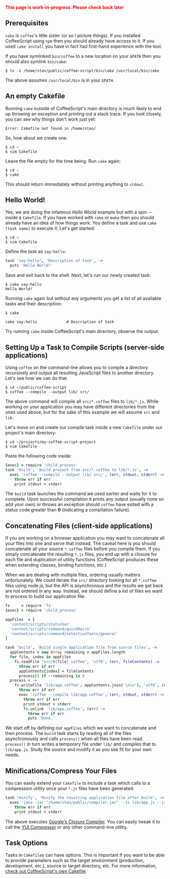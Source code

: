 <font color="red">**This page is work-in-progress. Please check back later**</font>

## Prerequisites

`cake` is `coffee`'s little sister (or so I picture things). If you installed CoffeeScript using `npm` then you should already have access to it. If you used `cake install` you have in fact had first-hand experience with the tool.

If you have symlinked `bin/coffee` to a new location on your `$PATH` then you should also symlink `bin/cake`:

    $ ln -s /home/stan/public/coffee-script/bin/cake /usr/local/bin/cake

The above assumes `/usr/local/bin` is in your `$PATH`.

## An empty Cakefile

Running `cake` outside of CoffeeScript's main directory is much likely to end up throwing an exception and printing out a stack trace. If you look closely, you can see why things don't work just yet:

    Error: Cakefile not found in /home/stan/

So, how about we create one:

    $ cd ~
    $ vim Cakefile

Leave the file empty for the time being. Run `cake` again:

    $ cd ~
    $ cake

This should return immediately without printing anything to `stdout`.

## Hello World!

Yes, we are doing the infamous *Hello World* example but with a spin -- inside a `Cakefile`. If you have worked with `rake` or `make` then you should already have an idea of how things work. You define a task and use `cake [task name]` to execute it. Let's get started:

    $ cd ~
    $ vim Cakefile

Define the task as `say:hello`:

```coffeescript
task 'say:hello', 'Description of task', ->
  puts 'Hello World!'
```

Save and exit back to the shell. Next, let's run our newly created task:

    $ cake say:hello
    Hello World!

Running `cake` again but without any arguments you get a list of all available tasks and their description:

    $ cake

    cake say:hello             # Description of task

Try running `cake` inside CoffeeScript's main directory, observe the output.

## Setting Up a Task to Compile Scripts (server-side applications)

Using `coffee` on the command-line allows you to compile a directory recursively and output all resulting JavaScript files to another directory. Let's see how we can do that:

    $ cd ~/public/coffee-script
    $ coffee --compile --output lib/ src/

The above command will compile all `src/*.coffee` files to `lib/*.js`. While working on your application you may have different directories from the ones used above, but for the sake of this example we will assume `src` and `lib`.

Let's move on and create our compile task inside a new `Cakefile` under our project's main directory:

    $ cd ~/projects/my-coffee-script-project
    $ vim Cakefile

Paste the following code inside:

```coffeescript
{exec} = require 'child_process'
task 'build', 'Build project from src/*.coffee to lib/*.js', ->
  exec 'coffee --compile --output lib/ src/', (err, stdout, stderr) ->
    throw err if err
    print stdout + stderr
```

The `build` task launches the command we used earlier and waits for it to complete. Upon successful compilation it prints any output (usually none so add your own) or throws an exception should `coffee` have exited with a status code greater than **0** (indicating a compilation failure).

## Concatenating Files (client-side applications)

If you are working on a browser application you may want to concatenate all your files into one and serve that instead. The caveat here is you should concatenate all your source `*.coffee` files before you compile them. If you simply concatenate the resulting `*.js` files, you end up with a closure for each file and duplication of utility functions (CoffeeScript produces these when extending classes, binding functions, etc.)

When we are dealing with multiple files, ordering usually matters unfortunately. We could iterate the `src/` directory looking for all `*.coffee` files using node.js, but the API is asynchronous and the results we get back are not ordered in any way. Instead, we should define a list of files we want to process to build our application file:

```coffeescript
fs     = require 'fs'
{exec} = require 'child_process'

appFiles  = [
  'content/scripts/statusbar'
  'content/scripts/command/quickMacro'
  'content/scripts/command/selectionTools/general'
]

task 'build', 'Build single application file from source files', ->
  appContents = new Array remaining = appFiles.length
  for file, index in appFiles
    fs.readFile "src/#{file}.coffee", 'utf8', (err, fileContents) ->
      throw err if err
      appContents[index] = fileContents
      process() if --remaining is 0
  process = ->
    fs.writeFile 'lib/app.coffee', appContents.join('\n\n'), 'utf8', (err) ->
      throw err if err
      exec 'coffee --compile lib/app.coffee', (err, stdout, stderr) ->
        throw err if err
        print stdout + stderr
        fs.unlink 'lib/app.coffee', (err) ->
          throw err if err
          puts 'Done.'
```

We start off by defining our `appFiles` which we want to concatenate and then process. The `build` task starts by reading all of the files asynchronously and calls `process()` when all files have been read. `process()` in turn writes a temporary file under `lib/` and compiles that to `lib/app.js`. Study the source and modify it as you see fit for your own needs.

## Minifications/Compress Your Files

You can easily extend your `Cakefile` to include a task which calls to a compression utility once your `*.js` files have been generated:

```coffeescript
task 'minify', 'Minify the resulting application file after build', ->
  exec 'java -jar "/home/stan/public/compiler.jar" --js lib/app.js --js_output_file lib/app.production.js', (err, stdout, stderr) ->
    throw err if err
    print stdout + stderr
```

The above executes [Google's Closure Compiler](http://code.google.com/closure/compiler/). You can easily tweak it to call the [YUI Compressor](http://developer.yahoo.com/yui/compressor/) or any other command-line utility.

## Task Options

Tasks in `Cakefile`s can have options. This is important if you want to be able to provide parameters such as the target environment (production, development, etc.), source or target directory, etc. For more information, [check out CoffeeScript's own Cakefile](http://github.com/jashkenas/coffee-script/blob/master/Cakefile#L21).
